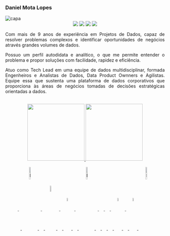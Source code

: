 ### Daniel Mota Lopes

 <!--img src="https://daxg39y63pxwu.cloudfront.net/images/blog/data-engineering-skills/Essential_Data_Engineer_Skills.png" title="capa" alt="capa" /> --> 
<img src="https://lh3.googleusercontent.com/pw/ABLVV86LhRtesSB4N3IwpNuHXCUk6UmVueCwMFwBWj6HW7MzqP2GydeS-wJdiwO_iPyIiYoqWJWACVKA7xD6wwXK21cXprBndCLQD7XcHT66pCw-c21cKG-ZlR7YCYkXax97HkwLN5thHjYOj-l4MOw2cvVDpQ=w2133-h541-s-no-gm?authuser=0" title="capa" alt="capa" />

<!--
- 🔭 I’m currently working with Data Engineering
- 🌱 I’m currently learning Apache Airflow, Spark and AWS
- 😄 Pronouns: she/her
-->

<div>
<div align = "center">
  <a href="https://www.youtube.com/@danielmotalopes" target="_blank"><img src="https://img.shields.io/badge/YouTube-FF0000?style=for-the-badge&logo=youtube&logoColor=white" target="_blank"></a>
  <a href="https://www.linkedin.com/in/daniel-mota-lopes/" target="_blank"><img src="https://img.shields.io/badge/-LinkedIn-%230077B5?style=for-the-badge&logo=linkedin&logoColor=white" target="_blank"></a>
  <a href = "mailto:danielmotalopes83@gmail.com"><img src="https://img.shields.io/badge/-Gmail-%23333?style=for-the-badge&logo=gmail&logoColor=white" target="_blank"></a>
  <a href="https://instagram.com/daniel.mota.lopes" target="_blank"><img src="https://img.shields.io/badge/-Instagram-%23E4405F?style=for-the-badge&logo=instagram&logoColor=white" target="_blank"></a>
</div>
  
</div>
<div align="justify">

Com mais de 9 anos de experiência em Projetos de Dados, capaz de resolver problemas complexos e identificar oportunidades de negócios através grandes volumes de dados.

Possuo um perfil autodidata e analítico, o que me permite entender o problema e propor soluções com facilidade, rapidez e eficiência. 

Atuo como Tech Lead em uma equipe de dados multidisciplinar, formada Engenheiros e Analistas de  Dados, Data Product Ownners e Agilistas. Equipe essa que sustenta uma plataforma de dados corporativos que proporciona às áreas de negócios tomadas de decisões estratégicas orientadas a dados.


</div style="display: inline_block; text-align: center;" align = "center"; margin: 100px;>
<br>
<div align="center">
  <a href="https://github.com/Dannylopes">

   <img height="180em" src="https://github-readme-stats.vercel.app/api?username=Dannylopes&show_icons=true&theme=gruvbox&include_all_commits=true&count_private=true"/>
  
   <img height="180em" src="https://github-readme-stats.vercel.app/api/top-langs/?username=Dannylopes&layout=compact&langs_count=7&theme=gruvbox"/>
</div>


<div style="display: inline_block; text-align: center;" align = "center"; margin: 100px;>
<br>
 <!--Blank Image-->
  <img align="center" alt="Danny-Blank" height="3%" width="3%" src="https://upload.wikimedia.org/wikipedia/commons/5/59/Empty.png">
  <img align="center" alt="Danny-Azure" height="10%" width="10%" src="https://upload.wikimedia.org/wikipedia/commons/thumb/a/a8/Microsoft_Azure_Logo.svg/2560px-Microsoft_Azure_Logo.svg.png">

  <!--Blank Image-->
  <img align="center" alt="Danny-Blank" height="3%" width="3%" src="https://upload.wikimedia.org/wikipedia/commons/5/59/Empty.png">
  <img align="center" alt="Danny-AWS" height="7%" width="7%" src="https://upload.wikimedia.org/wikipedia/commons/thumb/9/93/Amazon_Web_Services_Logo.svg/640px-Amazon_Web_Services_Logo.svg.png">

  <!--Blank Image-->
  <img align="center" alt="Danny-Blank" height="3%" width="3%" src="https://upload.wikimedia.org/wikipedia/commons/5/59/Empty.png">
  <img align="center" alt="Danny-GCP" height="5%" width="5%" src="https://static-00.iconduck.com/assets.00/google-cloud-icon-2048x1646-7admxejz.png">

  <!--Blank Image-->
  <img align="center" alt="Danny-Blank" height="3%" width="3%" src="https://upload.wikimedia.org/wikipedia/commons/5/59/Empty.png">
  <img align="center" alt="Danny-Tableau" height="10%" width="10%" src="https://miro.medium.com/v2/resize:fit:638/1*laCIIm8DvCnO-UI-IevfHg.png">

  <!--Blank Image-->
  
  <img align="center" alt="Danny-Blank" height="3%" width="3%" src="https://upload.wikimedia.org/wikipedia/commons/5/59/Empty.png">
  <img align="center" alt="Danny-Blank" height="3%" width="3%" src=" https://lh3.googleusercontent.com/pw/ABLVV86FzekVOCRTV3w23G9pS2jM-d0pjL_7KqY6v_-HcnUi3u-sg-Fq81lAKLSp9WQxwP-rR3iSJ_Dg_ofMLm2iayYJE1vo9ndRrR61k4WM1cIWR_ma4rqKYJ4WLxjIzd5bfn7-vcSweIabWAigg-JdWWL2rA=w892-h233-s-no-gm?authuser=0">
  <!--
  <img align="center" alt="Danny-PowerBi" height= "10%" width="10%" src="https://seeklogo.com/images/P/power-bi-microsoft-logo-E4FC8DE4A9-seeklogo.com.png">-->

  <!--Blank Image-->
  <img align="center" alt="Danny-Blank" height="3%" width="3%" src="https://upload.wikimedia.org/wikipedia/commons/5/59/Empty.png">
  <img align="center" alt="Danny-SQL" height= "5%" width="5%" src="https://static-00.iconduck.com/assets.00/sql-database-sql-azure-icon-1955x2048-4pmty46t.png">
  
  <!--Blank Image-->
  <img align="center" alt="Danny-Blank" height="3%" width="3%" src="https://upload.wikimedia.org/wikipedia/commons/5/59/Empty.png">
  <img align="center" alt="Danny-Python" height= "5%" width="5%" src="https://cdn.freebiesupply.com/logos/large/2x/python-5-logo-png-transparent.png">

  <!--Blank Image-->
  <img align="center" alt="Danny-Azure" height="10%" width="10%" src="https://lh3.googleusercontent.com/pw/ABLVV86D5TLiefxNiUEfjGeX0fnMKqqT-iJWiFYB1wpEm5CMztglZtCP4Sn7e_9VnyJ2Phoglahig4W97tBPDjTlmz5yH_QgplJJ3dptjHXOR1Q7eyVXCKasdnlJKMzRrAhR5xmvCm_OPNF7A4Uy6j7Tv2he3g=w845-h439-s-no-gm?authuser=0">
</div>











